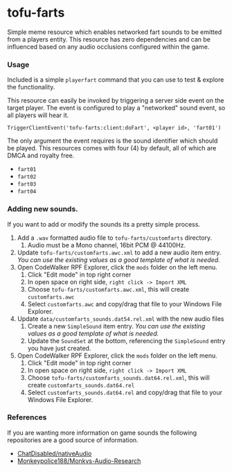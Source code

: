 # tofu-farts

Simple meme resource which enables networked fart sounds to be emitted from a players entity. This resource has zero dependencies and can be influenced based on any audio occlusions configured within the game.

### Usage

Included is a simple `playerfart` command that you can use to test & explore the functionality.

This resource can easily be invoked by triggering a server side event on the target player. The event is configured to play a "networked" sound event, so all players will hear it.

```
TriggerClientEvent('tofu-farts:client:doFart', <player id>, 'fart01')
```

The only argument the event requires is the sound identifier which should be played. This resources comes with four (4) by default, all of which are DMCA and royalty free.

- `fart01`
- `fart02`
- `fart03`
- `fart04`

### Adding new sounds.

If you want to add or modify the sounds its a pretty simple process.

1. Add a `.wav` formatted audio file to `tofu-farts/customfarts` directory.
   1. Audio must be a Mono channel, 16bit PCM @ 44100Hz.
1. Update `tofu-farts/customfarts.awc.xml` to add a new audio item entry. _You can use the existing values as a good template of what is needed._
1. Open CodeWalker RPF Explorer, click the `mods` folder on the left menu.
   1. Click "Edit mode" in top right corner
   1. In open space on right side, `right click -> Import XML`
   1. Choose `tofu-farts/customfarts.awc.xml`, this will create `customfarts.awc`
   1. Select `customfarts.awc` and copy/drag that file to your Windows File Explorer.
1. Update `data/customfarts_sounds.dat54.rel.xml` with the new audio files
   1. Create a new `SimpleSound` item entry. _You can use the existing values as a good template of what is needed._
   1. Update the `SoundSet` at the bottom, referencing the `SimpleSound` entry you have just created.
1. Open CodeWalker RPF Explorer, click the `mods` folder on the left menu.
   1. Click "Edit mode" in top right corner
   1. In open space on right side, `right click -> Import XML`
   1. Choose `tofu-farts/customfarts_sounds.dat64.rel.xml`, this will create `customfarts_sounds.dat64.rel`
   1. Select `customfarts_sounds.dat64.rel` and copy/drag that file to your Windows File Explorer.

### References

If you are wanting more information on game sounds the following repositories are a good source of information.

- [ChatDisabled/nativeAudio](https://github.com/ChatDisabled/nativeAudio)
- [Monkeypolice188/Monkys-Audio-Research](https://github.com/Monkeypolice188/Monkys-Audio-Research)
